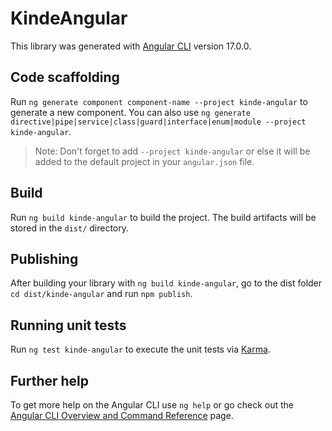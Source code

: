 # KindeAngular

This library was generated with [Angular CLI](https://github.com/angular/angular-cli) version 17.0.0.

## Code scaffolding

Run `ng generate component component-name --project kinde-angular` to generate a new component. You can also use `ng generate directive|pipe|service|class|guard|interface|enum|module --project kinde-angular`.
> Note: Don't forget to add `--project kinde-angular` or else it will be added to the default project in your `angular.json` file. 

## Build

Run `ng build kinde-angular` to build the project. The build artifacts will be stored in the `dist/` directory.

## Publishing

After building your library with `ng build kinde-angular`, go to the dist folder `cd dist/kinde-angular` and run `npm publish`.

## Running unit tests

Run `ng test kinde-angular` to execute the unit tests via [Karma](https://karma-runner.github.io).

## Further help

To get more help on the Angular CLI use `ng help` or go check out the [Angular CLI Overview and Command Reference](https://angular.io/cli) page.
